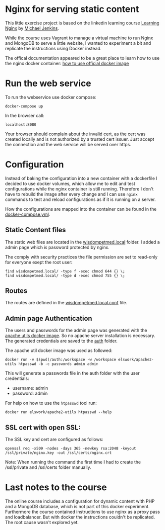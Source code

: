 # Nginx for serving static content

This little exercise project is based on the linkedin learning course [Learning Nginx](https://www.linkedin.com/learning/learning-nginx) by [Michael Jenkins](https://www.linkedin.com/in/michaelpjenkins). 

While the course uses Vagrant to manage a virtual machine to run  Nginx and MongoDB to serve a little website, I wanted to experiment a bit and replicate the instructions using Docker instead.  

The offical documentation appeared to be a great place to learn how to use the nginx docker container: [how to use official docker image](https://www.docker.com/blog/how-to-use-the-official-nginx-docker-image/)

# Run the web service

To run the webservice use docker compose:

	docker-compose up

In the browser call:

	localhost:8080

Your browser should complain about the invalid cert, as the cert was created locally and is not authorized by a trusted cert issuer. Just accept the connection and the web service will be served over https. 

# Configuration

Instead of baking the configuration into a new container with a dockerfile I decided to use docker volumes, which allow me to edit and test configurations while the nginx container is still running. Therefore I don't have to rebuild the image after every change and I can use `nginx` commands to test and reload configurations as if it is running on a server.

How the configurations are mapped into the container can be found in the [docker-compose.yml](docker-compose.yml).

## Static Content files

The static web files are located in the [wisdompetmed.local](wisdompetmed.local) folder. I added a admin page which is password protected by nginx.

The comply with security practices the file permission are set to read-only for everyone exept the root user:

	find wisdompetmed.local/ -type f -exec chmod 644 {} \;
	find wisdompetmed.local/ -type d -exec chmod 755 {} \;

## Routes

The routes are defined in the [wisdompetmed.local.conf](conf.d/wisdompetmed.local.conf) file. 

## Admin page Authentication

The users and passwords for the admin page was generated with the [apache utils docker image](https://hub.docker.com/r/elswork/apache2-utils). So no apache server installation is necessary. The generated credentials are saved to the [auth](auth/) folder. 

The apache util docker image was used as followed:

	docker run -v $(pwd)/auth:/workspace -w /workspace elswork/apache2-utils htpasswd -b -c passwords admin admin

This will generate a passwords file in the auth folder with the user credentials:

- username: admin
- password: admin

For help on how to use the `htpasswd` tool run:

	docker run elswork/apache2-utils htpasswd --help

## SSL cert with open SSL:

The SSL key and cert are configured as follows:

	openssl req -x509 -nodes -days 365 -newkey rsa:2048 -keyout /ssl/private/nginx.key -out /ssl/certs/nginx.crt 

Note: When running the command the first time I had to create the /ssl/private and /ssl/certs folder manually. 

# Last notes to the course
The online course includes a configuration for dynamic content with PHP and a MongoDB database, which is not part of this docker experiment. Furthermore the course contained instructions to use nginx as a proxy pass and loadbalancer. But with docker the instructions couldn't be replicated. The root cause wasn't explored yet. 